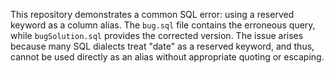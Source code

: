This repository demonstrates a common SQL error: using a reserved keyword as a column alias. The `bug.sql` file contains the erroneous query, while `bugSolution.sql` provides the corrected version.  The issue arises because many SQL dialects treat "date" as a reserved keyword, and thus, cannot be used directly as an alias without appropriate quoting or escaping.